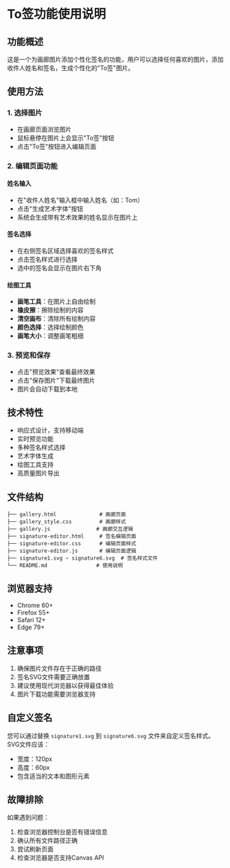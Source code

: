 # To签功能使用说明

## 功能概述
这是一个为画廊图片添加个性化签名的功能，用户可以选择任何喜欢的图片，添加收件人姓名和签名，生成个性化的"To签"图片。

## 使用方法

### 1. 选择图片
- 在画廊页面浏览图片
- 鼠标悬停在图片上会显示"To签"按钮
- 点击"To签"按钮进入编辑页面

### 2. 编辑页面功能

#### 姓名输入
- 在"收件人姓名"输入框中输入姓名（如：Tom）
- 点击"生成艺术字体"按钮
- 系统会生成带有艺术效果的姓名显示在图片上

#### 签名选择
- 在右侧签名区域选择喜欢的签名样式
- 点击签名样式进行选择
- 选中的签名会显示在图片右下角

#### 绘图工具
- **画笔工具**：在图片上自由绘制
- **橡皮擦**：擦除绘制的内容
- **清空画布**：清除所有绘制内容
- **颜色选择**：选择绘制颜色
- **画笔大小**：调整画笔粗细

### 3. 预览和保存
- 点击"预览效果"查看最终效果
- 点击"保存图片"下载最终图片
- 图片会自动下载到本地

## 技术特性

- 响应式设计，支持移动端
- 实时预览功能
- 多种签名样式选择
- 艺术字体生成
- 绘图工具支持
- 高质量图片导出

## 文件结构

```
├── gallery.html              # 画廊页面
├── gallery_style.css         # 画廊样式
├── gallery.js               # 画廊交互逻辑
├── signature-editor.html     # 签名编辑页面
├── signature-editor.css      # 编辑页面样式
├── signature-editor.js       # 编辑页面逻辑
├── signature1.svg ~ signature6.svg  # 签名样式文件
└── README.md                # 使用说明
```

## 浏览器支持

- Chrome 60+
- Firefox 55+
- Safari 12+
- Edge 79+

## 注意事项

1. 确保图片文件存在于正确的路径
2. 签名SVG文件需要正确放置
3. 建议使用现代浏览器以获得最佳体验
4. 图片下载功能需要浏览器支持

## 自定义签名

您可以通过替换 `signature1.svg` 到 `signature6.svg` 文件来自定义签名样式。SVG文件应该：
- 宽度：120px
- 高度：60px
- 包含适当的文本和图形元素

## 故障排除

如果遇到问题：
1. 检查浏览器控制台是否有错误信息
2. 确认所有文件路径正确
3. 尝试刷新页面
4. 检查浏览器是否支持Canvas API 